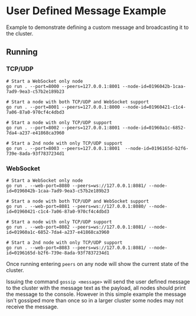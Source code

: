 # User Defined Message Example

Example to demonstrate defining a custom message and broadcasting it to the cluster.

## Running

### TCP/UDP

```shell
# Start a WebSocket only node
go run . --port=8000 --peers=127.0.0.1:8001 --node-id=0196042b-1caa-7ad9-9ea3-c57b2e189b23

# Start a node with both TCP/UDP and WebSocket support
go run . --port=8001 --peers=127.0.0.1:8000 --node-id=01960421-c1c4-7a06-87a0-970cf4c4dbd3

# Start a node with only TCP/UDP support
go run . --port=8002 --peers=127.0.0.1:8001 --node-id=01960a1c-6852-7da4-a237-e41868ca3960

# Start a 2nd node with only TCP/UDP support
go run . --port=8003 --peers=127.0.0.1:8001  --node-id=0196165d-b2f6-739e-8ada-93f7837234d1
```

### WebSocket

```shell
# Start a WebSocket only node
go run . --web-port=8080 --peers=ws://127.0.0.1:8081/ --node-id=0196042b-1caa-7ad9-9ea3-c57b2e189b23

# Start a node with both TCP/UDP and WebSocket support
go run . --web-port=8081 --peers=ws://127.0.0.1:8080/ --node-id=01960421-c1c4-7a06-87a0-970cf4c4dbd3

# Start a node with only TCP/UDP support
go run . --web-port=8082 --peers=ws://127.0.0.1:8081/ --node-id=01960a1c-6852-7da4-a237-e41868ca3960

# Start a 2nd node with only TCP/UDP support
go run . --web-port=8083 --peers=ws://127.0.0.1:8081/ --node-id=0196165d-b2f6-739e-8ada-93f7837234d1
```

Once running entering `peers` on any node will show the current state of the cluster.

Issuing the command `gossip <message>` will send the user defined message to the cluster with the message text as the payload, all nodes should print the message to the console. However in this simple example the message isn't gossiped more than once so in a larger cluster some nodes may not receive the message.
